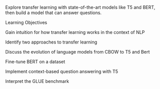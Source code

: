 Explore transfer learning with state-of-the-art models like T5 and BERT, then build a model that can answer questions.

Learning Objectives

Gain intuition for how transfer learning works in the context of NLP

Identify two approaches to transfer learning

Discuss the evolution of language models from CBOW to T5 and Bert

Fine-tune BERT on a dataset

Implement context-based question answering with T5

Interpret the GLUE benchmark
